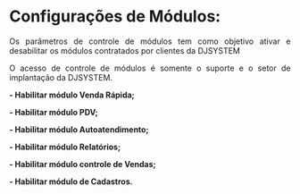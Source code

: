 <style>
  body {
    text-align: justify;
  }
</style>

# **Configurações de Módulos:**

Os parâmetros de controle de módulos tem como objetivo ativar e desabilitar os módulos contratados por clientes da DJSYSTEM

O acesso de controle de módulos é somente o suporte e o setor de implantação da DJSYSTEM.

**- Habilitar módulo Venda Rápida;**

**- Habilitar módulo  PDV;**

**- Habilitar módulo Autoatendimento;**

**- Habilitar módulo Relatórios;**

**- Habilitar módulo controle de Vendas;**

**- Habilitar módulo de Cadastros.**

